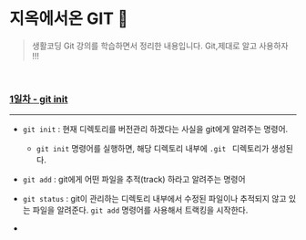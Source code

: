 # 지옥에서온 GIT 🤔

> 생활코딩 Git 강의를 학습하면서 정리한 내용입니다. Git,제대로 알고 사용하자 !!!

<br>

###  [1일차 - git init](https://www.youtube.com/watch?v=fCY1t3QSEhw&list=PLuHgQVnccGMA8iwZwrGyNXCGy2LAAsTXk&index=6)

***

- `git init`  : 현재 디렉토리를 버전관리 하겠다는 사실을 git에게 알려주는 명령어. 
  - `git init` 명령어를 실행하면, 해당 디렉토리 내부에 `.git ` 디렉토리가 생성된다.

- `git add`  : git에게 어떤 파일을 추적(track) 하라고 알려주는 명령어
- `git status` : git이 관리하는 디렉토리 내부에서 수정된 파일이나 추적되지 않고 있는 파일을 알려준다. `git add` 명령어를 사용해서 트랙킹을 시작한다. 
- 


